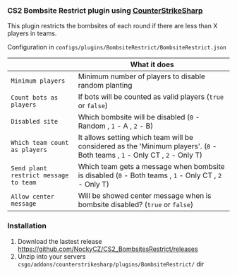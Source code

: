 ### CS2 Bombsite Restrict plugin using [CounterStrikeSharp](https://github.com/roflmuffin/CounterStrikeSharp)

This plugin restricts the bombsites of each round if there are less than X players in teams.


Configuration in
```configs/plugins/BombsiteRestrict/BombsiteRestrict.json```

|   | What it does |
| ------------- | ------------- |
| `Minimum players`  | Minimum number of players to disable random planting |
| `Count bots as players` | If bots will be counted as valid players (`true` or `false`) |
| `Disabled site` | Which bombsite will be disabled (`0` - Random , `1` - A , `2` - B) |
| `Which team count as players` | It allows setting which team will be considered as the 'Minimum players'. (`0` - Both teams , `1` - Only CT , `2` - Only T)|
| `Send plant restrict message to team` | Which team gets a message when bombsite is disabled (`0` - Both teams , `1` - Only CT , `2` - Only T)|
| `Allow center message` | Will be showed center message when is bombsite disabled? (`true` or `false`) |

### Installation
1. Download the lastest release https://github.com/NockyCZ/CS2_BombsitesRestrict/releases
2. Unzip into your servers `csgo/addons/counterstrikesharp/plugins/BombsiteRestrict/` dir

